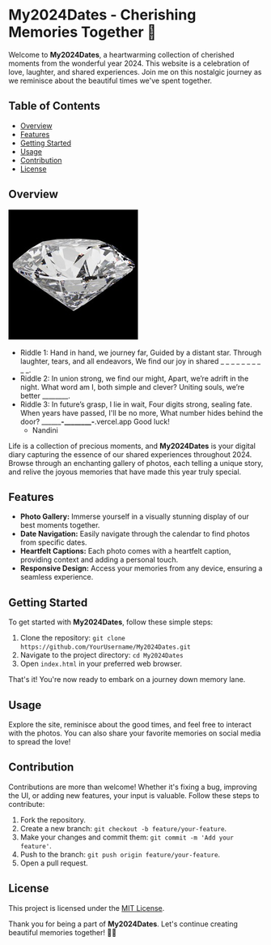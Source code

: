 # My2024Dates - Cherishing Memories Together 💖

Welcome to **My2024Dates**, a heartwarming collection of cherished moments from the wonderful year 2024. This website is a celebration of love, laughter, and shared experiences. Join me on this nostalgic journey as we reminisce about the beautiful times we've spent together.

## Table of Contents
- [Overview](#overview)
- [Features](#features)
- [Getting Started](#getting-started)
- [Usage](#usage)
- [Contribution](#contribution)
- [License](#license)

## Overview

![My2024Dates Logo](public/logo256.jpg)

- Riddle 1:
Hand in hand, we journey far,
Guided by a distant star.
Through laughter, tears, and all endeavors,
We find our joy in shared _ _ _ _ _ _ _ _ _ _.
- Riddle 2:
In union strong, we find our might,
Apart, we’re adrift in the night.
What word am I, both simple and clever?
Uniting souls, we’re better ________.
- Riddle 3:
In future’s grasp, I lie in wait,
Four digits strong, sealing fate.
When years have passed, I'll be no more,
What number hides behind the door?
__________-________-____.vercel.app
Good luck!
    - Nandini

Life is a collection of precious moments, and **My2024Dates** is your digital diary capturing the essence of our shared experiences throughout 2024. Browse through an enchanting gallery of photos, each telling a unique story, and relive the joyous memories that have made this year truly special.

## Features

- **Photo Gallery:** Immerse yourself in a visually stunning display of our best moments together.
- **Date Navigation:** Easily navigate through the calendar to find photos from specific dates.
- **Heartfelt Captions:** Each photo comes with a heartfelt caption, providing context and adding a personal touch.
- **Responsive Design:** Access your memories from any device, ensuring a seamless experience.

## Getting Started

To get started with **My2024Dates**, follow these simple steps:

1. Clone the repository: `git clone https://github.com/YourUsername/My2024Dates.git`
2. Navigate to the project directory: `cd My2024Dates`
3. Open `index.html` in your preferred web browser.

That's it! You're now ready to embark on a journey down memory lane.

## Usage

Explore the site, reminisce about the good times, and feel free to interact with the photos. You can also share your favorite memories on social media to spread the love!

## Contribution

Contributions are more than welcome! Whether it's fixing a bug, improving the UI, or adding new features, your input is valuable. Follow these steps to contribute:

1. Fork the repository.
2. Create a new branch: `git checkout -b feature/your-feature`.
3. Make your changes and commit them: `git commit -m 'Add your feature'`.
4. Push to the branch: `git push origin feature/your-feature`.
5. Open a pull request.

## License

This project is licensed under the [MIT License](LICENSE).

Thank you for being a part of **My2024Dates**. Let's continue creating beautiful memories together! 💑📸
